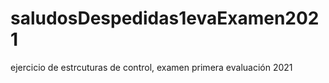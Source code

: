 # saludosDespedidas1evaExamen2021
ejercicio de estrcuturas de control, examen primera evaluación 2021

